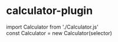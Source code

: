 # calculator-plugin
import Calculator from './Calculator.js' <br>
const Calculator = new Calculator(selector)

